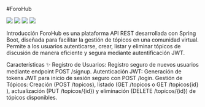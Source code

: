 # F o r o H u b 
 <p align="left">
   <img src="https://img.shields.io/badge/STATUS-EN%20DESAROLLO-green">
   <img src="https://camo.githubusercontent.com/0334988e8d4190c3a5068f84b1c0656313c3739b4e707c098d7c093b3d1dbeb3/68747470733a2f2f696d672e736869656c64732e696f2f62616467652f4944452d496e74656c6c696a5f494445412d626c7565">
   <img src="https://camo.githubusercontent.com/c1df072de064a136599447b3fdf8fcd9b20e34b68a0eecb81c806f66647eba5f/68747470733a2f2f696d672e736869656c64732e696f2f62616467652f537072696e675f426f6f742d76332e332e302d626c7565">
   <img src="https://camo.githubusercontent.com/da873c99918ec7317aae354758b05b67148a7806fa448329d12fb658ed169c90/68747470733a2f2f696d672e736869656c64732e696f2f62616467652f506f737467726553514c2d7631342e31322d626c7565">
   </p>
 
Introducción
ForoHub es una plataforma API REST desarrollada con Spring Boot, diseñada para facilitar la gestión de tópicos en una comunidad virtual. Permite a los usuarios autenticarse, crear, listar y eliminar tópicos de discusión de manera eficiente y segura mediante autentificación JWT.

Características ✨
Registro de Usuarios: Registro seguro de nuevos usuarios mediante endpoint POST /signup.
Autenticación JWT: Generación de tokens JWT para inicio de sesión seguro con POST /login.
Gestión de Tópicos: Creación (POST /topicos), listado (GET /topicos o GET /topicos{id} ), actualización (PUT /topicos/{id}) y eliminación (DELETE /topicos/{id}) de tópicos disponibles.
